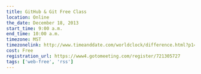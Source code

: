 ```yaml
---
title: GitHub & Git Free Class
location: Online
the_date: December 18, 2013
start_time: 9:00 a.m.
end_time: 10:00 a.m.
timezone: MST
timezonelink: http://www.timeanddate.com/worldclock/difference.html?p1=75
cost: Free
registration_url: https://www4.gotomeeting.com/register/721305727
tags: ['web-free', 'rss']
---
```


<!-- New design does not require description here. Possibly in YAML.
<!--
    **Topic:** TBD
-->
